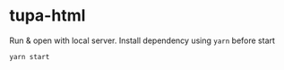 # tupa-html

Run & open with local server. Install dependency using `yarn` before start

```
yarn start
```